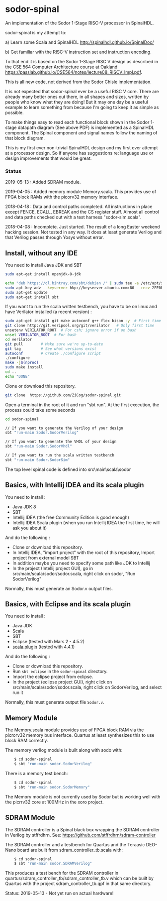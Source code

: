 sodor-spinal
============

An implementation of the Sodor 1-Stage RISC-V processor in SpinalHDL.

sodor-spinal is my attempt to:

a) Learn some Scala and SpinalHDL
  http://spinalhdl.github.io/SpinalDoc/

b) Get familiar with the RISC-V instruction set and instruction encoding.
    
To that end it is based on the Sodor 1-Stage RISC V design as described in the CSE 564 Computer Architecture course at Oakland https://passlab.github.io/CSE564/notes/lecture08_RISCV_Impl.pdf.

This is all new code, not derived from the Sodor Chisle implementation.

It is not expected that sodor-spinal ever be a useful RISC V core. There are already many better ones out there, in all shapes and sizes, written by people who know what they are doing! But it may one day be a useful example to learn something from because I'm going to keep it as simple as possible.

To make things easy to read each functional block shown in the Sodor 1-stage datapath diagram (See above PDF) is implemented as a SpinalHDL component. The Spinal component and signal names follow the naming of that block diagram.

This is my first ever non-trivial SpinalHDL design and my first ever attempt at a processor design. So if anyone has suggestions re: language use or design improvements that would be great.

### Status

2019-05-13 : Added SDRAM module.

2019-04-05 : Added memory module Memory.scala. This provides use of FPGA block RAMs with the picorv32 memory interface.

2018-04-18 : Data and control paths completed. All instructions in place except FENCE, ECALL, EBREAK and the CS register stuff.
             Almost all control and data paths checked out with a test harness "sodor-sim.scala". 

2018-04-08 : Incomplete. Just started. The result of a long Easter weekend hacking session. Not tested in any way.
             It does at least generate Verilog and that Verilog passes through Yosys without error.

## Install, without any IDE

You need to install Java JDK and SBT

```sh
sudo apt-get install openjdk-8-jdk

echo "deb https://dl.bintray.com/sbt/debian /" | sudo tee -a /etc/apt/sources.list.d/sbt.list
sudo apt-key adv --keyserver hkp://keyserver.ubuntu.com:80 --recv 2EE0EA64E40A89B84B2DF73499E82A75642AC823
sudo apt-get update
sudo apt-get install sbt
```

If you want to run the scala written testbench, you have to be on linux and have Verilator installed (a recent version) :

```sh
sudo apt-get install git make autoconf g++ flex bison -y  # First time prerequisites
git clone http://git.veripool.org/git/verilator   # Only first time
unsetenv VERILATOR_ROOT  # For csh; ignore error if on bash
unset VERILATOR_ROOT  # For bash
cd verilator
git pull        # Make sure we're up-to-date
git tag         # See what versions exist
autoconf        # Create ./configure script
./configure
make -j$(nproc)
sudo make install
cd ..
echo "DONE"

```

Clone or download this repository.

```sh
git clone  https://github.com/ZiCog/sodor-spinal.git
```

Open a terminal in the root of it and run "sbt run". At the first execution, the process could take some seconds

```sh
cd sodor-spinal

// If you want to generate the Verilog of your design
sbt "run-main Sodor.SodorVerilog"

// If you want to generate the VHDL of your design
sbt "run-main Sodor.SodorVhdl"

// If you want to run the scala written testbench
sbt "run-main Sodor.SodorSim"
```

The top level spinal code is defined into src\main\scala\sodor

## Basics, with Intellij IDEA and its scala plugin

You need to install :

- Java JDK 8
- SBT
- Intellij IDEA (the free Community Edition is good enough)
- Intellij IDEA Scala plugin (when you run Intellij IDEA the first time, he will ask you about it)

And do the following :

- Clone or download this repository.
- In Intellij IDEA, "import project" with the root of this repository, Import project from external model SBT
- In addition maybe you need to specify some path like JDK to Intellij
- In the project (Intellij project GUI), go in src/main/scala/sodor/sodor.scala, right click on sodor, "Run SodorVerilog"

Normally, this must generate an Sodor.v output files.

## Basics, with Eclipse and its scala plugin

You need to install :

- Java JDK
- Scala
- SBT
- Eclipse (tested with Mars.2 - 4.5.2)
- [scala plugin](http://scala-ide.org/) (tested with 4.4.1)

And do the following :

- Clone or download this repository.
- Run ```sbt eclipse``` in the ```sodor-spinal``` directory.
- Import the eclipse project from eclipse.
- In the project (eclipse project GUI), right click on src/main/scala/sodor/sodor.scala, right click on SodorVerilog, and select run it

Normally, this must generate output file ```Sodor.v```.

## Memory Module

The Memory.scala module provides use of FPGA block RAM via the picrorv32 memory bus interface. Quartus at least synthesizes this to use block RAM correctly. 

The memory verilog module is built along with sodo with:

```sh
    $ cd sodor-spinal
    $ sbt "run-main sodor.SodorVerilog"
```
There is a memory test bench:

```sh
    $ cd sodor-spinal
    $ sbt "run-main sodor.SodorMemory"
```

The Memory module is not currently used by Sodor but is working well with the picrrv32 core at 100MHz in the xoro project.

## SDRAM Module

The SDRAM controller is a Spinal black box wrapping the SDRAM controller in Verilog by stffrdhrn. See: https://github.com/stffrdhrn/sdram-controller 

The SDRAM controller and a testbench for Quartus and the Teraasic DEO-Nano board are built from sdram_controller_tb.scala with:

```sh
    $ cd sodor-spinal
    $ sbt "run-main sodor.SDRAMVerilog"
```
This produces a test bench for the SDRAM controller in quartus/sdram_controller_tb/sdram_controller_tb.v which can be built by Quartus with the project sdram_controller_tb.qpf in that same directory.

Status: 2019-05-13 - Not yet run on actual hardware!

